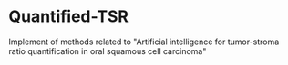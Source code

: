# Quantified-TSR
Implement of methods related to "Artificial intelligence for tumor-stroma ratio quantification in oral squamous cell carcinoma"
